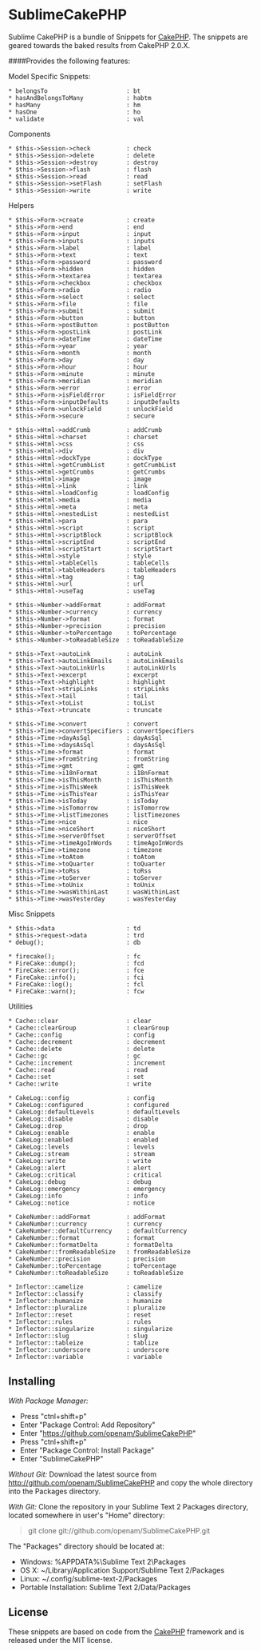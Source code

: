 SublimeCakePHP
=================

Sublime CakePHP is a bundle of Snippets for [CakePHP](http://cakephp.org). The snippets are geared towards the baked results from CakePHP 2.0.X.

####Provides the following features:

Model Specific Snippets:

    * belongsTo                      : bt
    * hasAndBelongsToMany            : habtm
    * hasMany                        : hm
    * hasOne                         : ho
    * validate                       : val

Components

    * $this->Session->check          : check
    * $this->Session->delete         : delete
    * $this->Session->destroy        : destroy
    * $this->Session->flash          : flash
    * $this->Session->read           : read
    * $this->Session->setFlash       : setFlash
    * $this->Session->write          : write

Helpers

    * $this->Form->create            : create
    * $this->Form->end               : end
    * $this->Form->input             : input
    * $this->Form->inputs            : inputs
    * $this->Form->label             : label
    * $this->Form->text              : text
    * $this->Form->password          : password
    * $this->Form->hidden            : hidden
    * $this->Form->textarea          : textarea
    * $this->Form->checkbox          : checkbox
    * $this->Form->radio             : radio
    * $this->Form->select            : select
    * $this->Form->file              : file
    * $this->Form->submit            : submit
    * $this->Form->button            : button
    * $this->Form->postButton        : postButton
    * $this->Form->postLink          : postLink
    * $this->Form->dateTime          : dateTime
    * $this->Form->year              : year
    * $this->Form->month             : month
    * $this->Form->day               : day
    * $this->Form->hour              : hour
    * $this->Form->minute            : minute
    * $this->Form->meridian          : meridian
    * $this->Form->error             : error
    * $this->Form->isFieldError      : isFieldError
    * $this->Form->inputDefaults     : inputDefaults
    * $this->Form->unlockField       : unlockField
    * $this->Form->secure            : secure

    * $this->Html->addCrumb          : addCrumb
    * $this->Html->charset           : charset
    * $this->Html->css               : css
    * $this->Html->div               : div
    * $this->Html->dockType          : dockType
    * $this->Html->getCrumbList      : getCrumbList
    * $this->Html->getCrumbs         : getCrumbs
    * $this->Html->image             : image
    * $this->Html->link              : link
    * $this->Html->loadConfig        : loadConfig
    * $this->Html->media             : media
    * $this->Html->meta              : meta
    * $this->Html->nestedList        : nestedList
    * $this->Html->para              : para
    * $this->Html->script            : script
    * $this->Html->scriptBlock       : scriptBlock
    * $this->Html->scriptEnd         : scriptEnd
    * $this->Html->scriptStart       : scriptStart
    * $this->Html->style             : style
    * $this->Html->tableCells        : tableCells
    * $this->Html->tableHeaders      : tableHeaders
    * $this->Html->tag               : tag
    * $this->Html->url               : url
    * $this->Html->useTag            : useTag

    * $this->Number->addFormat       : addFormat
    * $this->Number->currency        : currency
    * $this->Number->format          : format
    * $this->Number->precision       : precision
    * $this->Number->toPercentage    : toPercentage
    * $this->Number->toReadableSize  : toReadableSize

    * $this->Text->autoLink          : autoLink
    * $this->Text->autoLinkEmails    : autoLinkEmails
    * $this->Text->autoLinkUrls      : autoLinkUrls
    * $this->Text->excerpt           : excerpt
    * $this->Text->highlight         : highlight
    * $this->Text->stripLinks        : stripLinks
    * $this->Text->tail              : tail
    * $this->Text->toList            : toList
    * $this->Text->truncate          : truncate

    * $this->Time->convert           : convert
    * $this->Time->convertSpecifiers : convertSpecifiers
    * $this->Time->dayAsSql          : dayAsSql
    * $this->Time->daysAsSql         : daysAsSql
    * $this->Time->format            : format
    * $this->Time->fromString        : fromString
    * $this->Time->gmt               : gmt
    * $this->Time->i18nFormat        : i18nFormat
    * $this->Time->isThisMonth       : isThisMonth
    * $this->Time->isThisWeek        : isThisWeek
    * $this->Time->isThisYear        : isThisYear
    * $this->Time->isToday           : isToday
    * $this->Time->isTomorrow        : isTomorrow
    * $this->Time->listTimezones     : listTimezones
    * $this->Time->nice              : nice
    * $this->Time->niceShort         : niceShort
    * $this->Time->serverOffset      : serverOffset
    * $this->Time->timeAgoInWords    : timeAgoInWords
    * $this->Time->timezone          : timezone
    * $this->Time->toAtom            : toAtom
    * $this->Time->toQuarter         : toQuarter
    * $this->Time->toRss             : toRss
    * $this->Time->toServer          : toServer
    * $this->Time->toUnix            : toUnix
    * $this->Time->wasWithinLast     : wasWithinLast
    * $this->Time->wasYesterday      : wasYesterday

Misc Snippets

    * $this->data                    : td
    * $this->request->data           : trd
    * debug();                       : db

    * firecake();                    : fc
    * FireCake::dump();              : fcd
    * FireCake::error();             : fce
    * FireCake::info();              : fci
    * FireCake::log();               : fcl
    * FireCake::warn();              : fcw

Utilities

    * Cache::clear                   : clear
    * Cache::clearGroup              : clearGroup
    * Cache::config                  : config
    * Cache::decrement               : decrement
    * Cache::delete                  : delete
    * Cache::gc                      : gc
    * Cache::increment               : increment
    * Cache::read                    : read
    * Cache::set                     : set
    * Cache::write                   : write

    * CakeLog::config                : config
    * CakeLog::configured            : configured
    * CakeLog::defaultLevels         : defaultLevels
    * CakeLog::disable               : disable
    * CakeLog::drop                  : drop
    * CakeLog::enable                : enable
    * CakeLog::enabled               : enabled
    * CakeLog::levels                : levels
    * CakeLog::stream                : stream
    * CakeLog::write                 : write
    * CakeLog::alert                 : alert
    * CakeLog::critical              : critical
    * CakeLog::debug                 : debug
    * CakeLog::emergency             : emergency
    * CakeLog::info                  : info
    * CakeLog::notice                : notice

    * CakeNumber::addFormat          : addFormat
    * CakeNumber::currency           : currency
    * CakeNumber::defaultCurrency    : defaultCurrency
    * CakeNumber::format             : format
    * CakeNumber::formatDelta        : formatDelta
    * CakeNumber::fromReadableSize   : fromReadableSize
    * CakeNumber::precision          : precision
    * CakeNumber::toPercentage       : toPercentage
    * CakeNumber::toReadableSize     : toReadableSize

    * Inflector::camelize            : camelize
    * Inflector::classify            : classify
    * Inflector::humanize            : humanize
    * Inflector::pluralize           : pluralize
    * Inflector::reset               : reset
    * Inflector::rules               : rules
    * Inflector::singularize         : singularize
    * Inflector::slug                : slug
    * Inflector::tableize            : tablize
    * Inflector::underscore          : underscore
    * Inflector::variable            : variable

Installing
----------

*With Package Manager:*

* Press "ctnl+shift+p"
* Enter "Package Control: Add Repository"
* Enter "https://github.com/openam/SublimeCakePHP"
* Press "ctnl+shift+p"
* Enter "Package Control: Install Package"
* Enter "SublimeCakePHP"

*Without Git:* Download the latest source from http://github.com/openam/SublimeCakePHP and copy the whole directory into the Packages directory.

*With Git:* Clone the repository in your Sublime Text 2 Packages directory, located somewhere in user's "Home" directory:

> git clone git://github.com/openam/SublimeCakePHP.git

The "Packages" directory should be located at:

* Windows:
    %APPDATA%\Sublime Text 2\Packages
* OS X:
    ~/Library/Application Support/Sublime Text 2/Packages
* Linux:
    ~/.config/sublime-text-2/Packages
* Portable Installation:
    Sublime Text 2/Data/Packages

License
-------
These snippets are based on code from the [CakePHP](http://cakephp.org) framework and is released under the MIT license.
